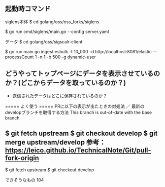 ## 起動時コマンド
siglens本体
$ cd golang/oss/oss_forks/siglens

$ go run cmd/siglens/main.go --config server.yaml

データ
$ cd golang/oss/sigscalr-client

$ go run main.go ingest esbulk -t 10_000 -d http://localhost:8081/elastic --processCount 1 -n 1 -b 500 -g dynamic-user

## どうやってトップページにデータを表示させているのか？(どこからデータを取っているのか？)

- 送信されたデータはどこに保存されているのか？

===== よく使う =====
PRに以下の表示が出たときの対処法 ／ 最新のdevelopブランチを取得する方法
This branch is out-of-date with the base branch

$ git fetch upstream
$ git checkout develop
$ git merge upstream/develop
参考： https://leico.github.io/TechnicalNote/Git/pull-fork-origin
---



$ git fetch upstream
$ git checkout develop







できそうなもの
104

